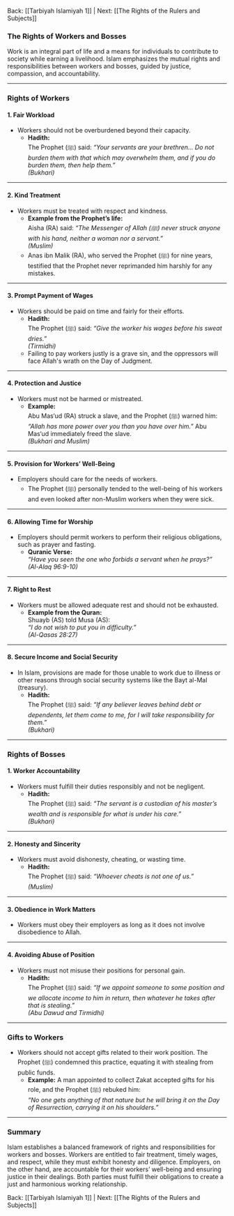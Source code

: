 Back: [[Tarbiyah Islamiyah 1]] | Next: [[The Rights of the Rulers and Subjects]]

### **The Rights of Workers and Bosses**

Work is an integral part of life and a means for individuals to contribute to society while earning a livelihood. Islam emphasizes the mutual rights and responsibilities between workers and bosses, guided by justice, compassion, and accountability.

---

### **Rights of Workers**

#### **1. Fair Workload**  
- Workers should not be overburdened beyond their capacity.  
  - **Hadith:**  
    The Prophet (ﷺ) said: *“Your servants are your brethren... Do not burden them with that which may overwhelm them, and if you do burden them, then help them.”*  
    *(Bukhari)*  

---

#### **2. Kind Treatment**  
- Workers must be treated with respect and kindness.  
  - **Example from the Prophet’s life:**  
    Aisha (RA) said: *“The Messenger of Allah (ﷺ) never struck anyone with his hand, neither a woman nor a servant.”*  
    *(Muslim)*  
  - Anas ibn Malik (RA), who served the Prophet (ﷺ) for nine years, testified that the Prophet never reprimanded him harshly for any mistakes.  

---

#### **3. Prompt Payment of Wages**  
- Workers should be paid on time and fairly for their efforts.  
  - **Hadith:**  
    The Prophet (ﷺ) said: *“Give the worker his wages before his sweat dries.”*  
    *(Tirmidhi)*  
  - Failing to pay workers justly is a grave sin, and the oppressors will face Allah's wrath on the Day of Judgment.  

---

#### **4. Protection and Justice**  
- Workers must not be harmed or mistreated.  
  - **Example:**  
    Abu Mas‘ud (RA) struck a slave, and the Prophet (ﷺ) warned him: *“Allah has more power over you than you have over him.”* Abu Mas‘ud immediately freed the slave.  
    *(Bukhari and Muslim)*  

---

#### **5. Provision for Workers’ Well-Being**  
- Employers should care for the needs of workers.  
  - The Prophet (ﷺ) personally tended to the well-being of his workers and even looked after non-Muslim workers when they were sick.  

---

#### **6. Allowing Time for Worship**  
- Employers should permit workers to perform their religious obligations, such as prayer and fasting.  
  - **Quranic Verse:**  
    *“Have you seen the one who forbids a servant when he prays?”*  
    *(Al-Alaq 96:9-10)*  

---

#### **7. Right to Rest**  
- Workers must be allowed adequate rest and should not be exhausted.  
  - **Example from the Quran:**  
    Shuayb (AS) told Musa (AS):  
    *“I do not wish to put you in difficulty.”*  
    *(Al-Qasas 28:27)*  

---

#### **8. Secure Income and Social Security**  
- In Islam, provisions are made for those unable to work due to illness or other reasons through social security systems like the Bayt al-Mal (treasury).  
  - **Hadith:**  
    The Prophet (ﷺ) said: *“If any believer leaves behind debt or dependents, let them come to me, for I will take responsibility for them.”*  
    *(Bukhari)*  

---

### **Rights of Bosses**

#### **1. Worker Accountability**  
- Workers must fulfill their duties responsibly and not be negligent.  
  - **Hadith:**  
    The Prophet (ﷺ) said: *“The servant is a custodian of his master’s wealth and is responsible for what is under his care.”*  
    *(Bukhari)*  

---

#### **2. Honesty and Sincerity**  
- Workers must avoid dishonesty, cheating, or wasting time.  
  - **Hadith:**  
    The Prophet (ﷺ) said: *“Whoever cheats is not one of us.”*  
    *(Muslim)*  

---

#### **3. Obedience in Work Matters**  
- Workers must obey their employers as long as it does not involve disobedience to Allah.  

---

#### **4. Avoiding Abuse of Position**  
- Workers must not misuse their positions for personal gain.  
  - **Hadith:**  
    The Prophet (ﷺ) said: *“If we appoint someone to some position and we allocate income to him in return, then whatever he takes after that is stealing.”*  
    *(Abu Dawud and Tirmidhi)*  

---

### **Gifts to Workers**  
- Workers should not accept gifts related to their work position. The Prophet (ﷺ) condemned this practice, equating it with stealing from public funds.  
  - **Example:** A man appointed to collect Zakat accepted gifts for his role, and the Prophet (ﷺ) rebuked him:  
    *“No one gets anything of that nature but he will bring it on the Day of Resurrection, carrying it on his shoulders.”*  

---

### **Summary**  
Islam establishes a balanced framework of rights and responsibilities for workers and bosses. Workers are entitled to fair treatment, timely wages, and respect, while they must exhibit honesty and diligence. Employers, on the other hand, are accountable for their workers’ well-being and ensuring justice in their dealings. Both parties must fulfill their obligations to create a just and harmonious working relationship.


Back: [[Tarbiyah Islamiyah 1]] | Next: [[The Rights of the Rulers and Subjects]]
